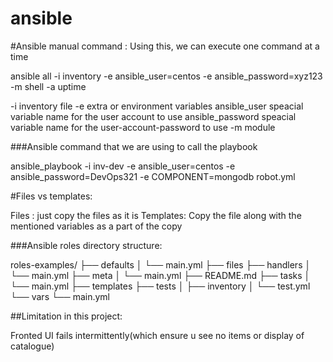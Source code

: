 # ansible

#Ansible manual command : Using this, we can execute one command at a time

ansible all -i inventory -e ansible_user=centos -e ansible_password=xyz123 -m shell -a uptime

-i inventory file
-e extra or environment variables
ansible_user speacial variable name for the user account to use
ansible_password speacial variable name for the user-account-password to use
-m module

###Ansible command that we are using to call the playbook

ansible_playbook -i inv-dev -e ansible_user=centos -e ansible_password=DevOps321 -e COMPONENT=mongodb robot.yml

#Files vs templates:

Files : just copy the files as it is
Templates: Copy the file along with the mentioned variables as a part of the copy

###Ansible roles directory structure:

roles-examples/ 
├── defaults 
│   └── main.yml 
├── files ├── handlers 
│   └── main.yml 
├── meta 
│   └── main.yml 
├── README.md ├── tasks 
│   └── main.yml 
├── templates ├── tests │   ├── inventory 
│   └── test.yml 
└── vars 
    └── main.yml 

##Limitation in this project:

Fronted UI fails  intermittently(which ensure u see no items or display of catalogue)